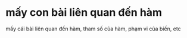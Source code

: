 # mấy con bài liên quan đến hàm
mấy cái bài liên quan đến hàm, tham số của hàm, phạm vi của biến, etc
